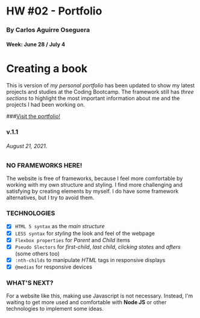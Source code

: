 # HW #02 - Portfolio
### By Carlos Aguirre Oseguera
#### Week: June 28 / July 4

# Creating a book

This is version of *my personal portfolio* has been updated to show my latest projects and studies at the Coding 
Bootcamp. The framework still has *three sections* to highlight the most important information about me and the 
projects I had been working on. 

###[Visit the portfolio!](https://ca2los.github.io/portfolio/)

### v.1.1
###### August 21, 2021.

### NO FRAMEWORKS HERE!
The website is free of frameworks, because I feel more comfortable by working with my own structure and styling. I 
find more challenging and satisfying by creating elements by myself. I do have some framework alternatives, but I
try to avoid them.

### TECHNOLOGIES

- [x] `HTML 5 syntax` as the *main structure*
- [x] `LESS syntax` for *styling* the look and feel of the webpage
- [x] `Flexbox properties` for *Parent* and *Child* items
- [x] `Pseudo Slectors` for *first-child*, *last child*, *clicking states* and *afters* (some others too)
- [x] `:nth-childs` to manipulate *HTML* tags in responsive displays
- [x] `@medias` for responsive devices

### WHAT'S NEXT?
For a website like this, making use Javascript is not necessary. Instead, I'm waiting to get more used and comfortable
with **Node JS** or other technologies to implement some ideas.
